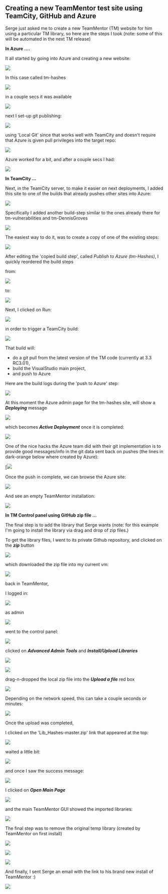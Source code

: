 ## Creating a new TeamMentor test site using TeamCity, GitHub and Azure

Serge just asked me to create a new TeamMentor (TM) website for him using a particular TM library, so here are the steps I took (note: some of this will be automated in the next TM release)  

**In Azure ....**  

It all started by going into Azure and creating a new website:

![](images/creating-a-new-1.png)

In this case called tm-hashes

![](images/creating-a-new-2.png)

in a couple secs it was available

![](images/creating-a-new-3.png)

next I set-up git publishing:

![](images/creating-a-new-4.png)

using  'Local Git' since that works well with TeamCity and doesn't require that Azure is given pull privileges into the target repo:

![](images/creating-a-new-5.png)

Azure worked for a bit, and after a couple secs I had:

![](images/creating-a-new-6.png)

**In TeamCity ...**

Next, in the TeamCity server, to make it easier on next deployments, I added this site to one of the builds that already pushes other sites into Azure:

![](images/creating-a-new-7.png)

Specifically I added another build-step similar to the ones already there for tm-vulnerabilities and tm-DennisGroves

![](images/creating-a-new-8.png)

The easiest way to do it, was to create a copy of one of the existing steps:

![](images/creating-a-new-9.png)

After editing the 'copied build step', called _Publish to Azure (tm-Hashes)_, I quickly reordered the build steps

from:

![](images/creating-a-new-10.png)

to:  

![](images/creating-a-new-11.png)

Next, I clicked on Run:

![](images/creating-a-new-12.png)

in order to trigger a TeamCity build:

![](images/creating-a-new-13.png)

That build will:

* do a git pull from the latest version of the TM code (currently at 3.3 RC3.01),
* build the VisualStudio main project,
* and push to Azure


Here are the build logs during the 'push to Azure' step:  

![](images/creating-a-new-14.png)

At this moment the Azure admin page for the tm-hashes site, will show a **_Deploying_** message

![](images/creating-a-new-15.png)

which becomes **_Active Deployment_** once it is completed:

 ![](images/creating-a-new-16.png)

One of the nice hacks the Azure team did with their git implementation is to provide good messages/info in the git data sent back on pushes (the lines in dark-orange below where created by Azure):

[![](images/creating-a-new-17.jpg)

Once the push in complete, we can browse the Azure site:

![](images/creating-a-new-18.png)

And see an empty TeamMentor installation:

![](images/creating-a-new-19.png)

**In TM Control panel using GitHub zip file ...**  

The final step is to add the library that Serge wants (note: for this example I'm going to install the library via drag and drop of zip files.)

To get the library files, I went to its private Github repository, and clicked on the **_zip_** button

![](images/creating-a-new-20.png)

which downloaded the zip file into my current vm:

![](images/creating-a-new-21.png)

back in TeamMentor,

I logged in:

![](images/creating-a-new-22.png)

as admin

![](images/creating-a-new-23.png)

went to the control panel:

![](images/creating-a-new-24.png)

clicked on **_Advanced Admin Tools_** and **_Install/Upload Libraries_**

![](images/creating-a-new-25.png)

![](images/creating-a-new-26.png)

drag-n-dropped the local zip file into the **_Upload a file_** red box

![](images/creating-a-new-27.png)

Depending on the network speed, this can take a couple seconds or minutes:

![](images/creating-a-new-28.png)

Once the upload was completed,

I clicked on the 'Lib_Hashes-master.zip' link that appeared at the top:

![](images/creating-a-new-29.png)

waited a little bit:

![](images/creating-a-new-30.png)

and once I saw the success message:

![](images/creating-a-new-31.png)

I clicked on _**Open Main Page**_  

![](images/creating-a-new-32.png)

and the main TeamMentor GUI showed the imported libraries:

![](images/creating-a-new-33.png)

The final step was to remove the original temp library (created by TeamMentor on first install)

![](images/creating-a-new-34.png)

![](images/creating-a-new-35.png)

![](images/creating-a-new-36.png)

And finally, I sent Serge an email with the link to his brand new install of TeamMentor :)

![](images/creating-a-new-37.png)
